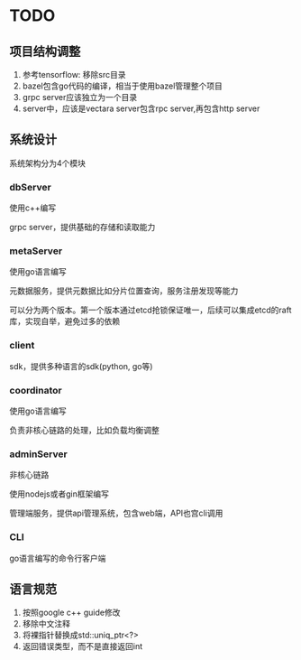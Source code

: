 # TODO

## 项目结构调整

1. 参考tensorflow: 移除src目录
2. bazel包含go代码的编译，相当于使用bazel管理整个项目
3. grpc server应该独立为一个目录
4. server中，应该是vectara server包含rpc server,再包含http server

## 系统设计

系统架构分为4个模块

### dbServer

使用c++编写

grpc server，提供基础的存储和读取能力

### metaServer

使用go语言编写

元数据服务，提供元数据比如分片位置查询，服务注册发现等能力

可以分为两个版本。第一个版本通过etcd抢锁保证唯一，后续可以集成etcd的raft库，实现自举，避免过多的依赖

### client

sdk，提供多种语言的sdk(python, go等)

### coordinator

使用go语言编写

负责非核心链路的处理，比如负载均衡调整

### adminServer

非核心链路

使用nodejs或者gin框架编写

管理端服务，提供api管理系统，包含web端，API也宫cli调用

### CLI

go语言编写的命令行客户端

## 语言规范

1. 按照google c++ guide修改
2. 移除中文注释
3. 将裸指针替换成std::uniq_ptr<?>
4. 返回错误类型，而不是直接返回int
